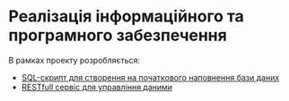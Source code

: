 # Реалізація інформаційного та програмного забезпечення

В рамках проекту розробляється: 
- [SQL-скрипт для створення на початкового наповнення бази даних](SQL.md)
- [RESTfull сервіс для управління даними](RESTfull.md)
